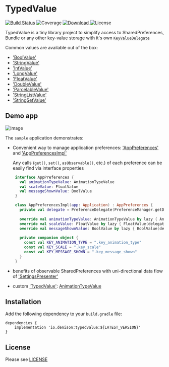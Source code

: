 # TypedValue
[![Build Status](https://travis-ci.org/YuriDenison/typedvalue.svg?branch=master)](https://travis-ci.org/YuriDenison/typedvalue)
![Coverage](https://img.shields.io/codecov/c/github/yuridenison/typedvalue.svg)
[![Download](https://api.bintray.com/packages/volkman/android/typedvalue/images/download.svg) ](https://bintray.com/volkman/android/typedvalue/_latestVersion)
![License](https://img.shields.io/badge/license-apache%202.0-blue.svg)

TypedValue is a tiny library project to simplify access to SharedPreferences, Bundle or any other key-value storage with it's own [`KeyValueDelegate`][key_value_delegate] 

Common values are available out of the box: 
* ['BoolValue'][bool_value]
* ['StringValue'][string_value]
* ['IntValue'][int_value]
* ['LongValue'][long_value]
* ['FloatValue'][float_value]
* ['DoubleValue'][double_value]
* ['ParcelableValue'][parcelable_value]
* ['StringListValue'][string_list_value]
* ['StringSetValue'][string_set_value]


## Demo app
![image](https://github.com/YuriDenison/typedvalue/blob/master/art/sample.gif)

The `sample` application demonstrates: 
* Convenient way to manage application preferences: ['AppPreferences'][app_preferences] and ['AppPreferencesImpl'][app_preferences_impl]
  
  Any calls (`get()`, `set()`, `asObservable()`, etc.) of each preference can be easily find via interface properties
  ``` kotlin
   interface AppPreferences {
     val animationTypeValue: AnimationTypeValue
     val scaleValue: FloatValue
     val messageShownValue: BoolValue
   }
  ```
  ``` kotlin
   class AppPreferencesImpl(app: Application) : AppPreferences {
     private val delegate = PreferenceDelegate(PreferenceManager.getDefaultSharedPreferences(app))
   
     override val animationTypeValue: AnimationTypeValue by lazy { AnimationTypeValue(delegate, KEY_ANIMATION_TYPE, AnimationType.CONFETTI) }
     override val scaleValue: FloatValue by lazy { FloatValue(delegate, KEY_SCALE, 0.8f) }
     override val messageShownValue: BoolValue by lazy { BoolValue(delegate, KEY_MESSAGE_SHOWN) }
   
     private companion object {
       const val KEY_ANIMATION_TYPE = ".key_animation_type"
       const val KEY_SCALE = ".key_scale"
       const val KEY_MESSAGE_SHOWN = ".key_message_shown"
     }
   }
  ```


* benefits of observable SharedPreferences with uni-directional data flow of ['SettingsPresenter'][settings_presenter]
* custom ['TypedValue'][typed_value]: [AnimationTypeValue][animation_type_value]

## Installation
Add the following dependency to your `build.gradle` file:

```
dependencies {
    implementation 'io.denison:typedvalue:${LATEST_VERSION}'
}
```

## License
Please see [LICENSE](/LICENSE)


[key_value_delegate]: https://github.com/YuriDenison/typedvalue/blob/master/library/src/main/java/io/denison/typedvalue/KeyValueDelegate.kt
[typed_value]: https://github.com/YuriDenison/typedvalue/blob/master/library/src/main/java/io/denison/typedvalue/TypedValue.kt
[animation_type_value]: https://github.com/YuriDenison/typedvalue/blob/master/sample/src/main/java/io/denison/typedvalue/sample/preferences/value/AnimationTypeValue.kt
[settings_presenter]: https://github.com/YuriDenison/typedvalue/blob/master/sample/src/main/java/io/denison/typedvalue/sample/ui/settings/SettingsPresenter.kt
[app_preferences]: https://github.com/YuriDenison/typedvalue/blob/master/sample/src/main/java/io/denison/typedvalue/sample/preferences/AppPreferences.kt
[app_preferences_impl]: https://github.com/YuriDenison/typedvalue/blob/master/sample/src/main/java/io/denison/typedvalue/sample/preferences/AppPreferencesImpl.kt
[bool_value]: https://github.com/YuriDenison/typedvalue/blob/master/library/src/main/java/io/denison/typedvalue/common/BoolValue.kt
[double_value]: https://github.com/YuriDenison/typedvalue/blob/master/library/src/main/java/io/denison/typedvalue/common/DoubleValue.kt
[float_value]: https://github.com/YuriDenison/typedvalue/blob/master/library/src/main/java/io/denison/typedvalue/common/FloatValue.kt
[int_value]: https://github.com/YuriDenison/typedvalue/blob/master/library/src/main/java/io/denison/typedvalue/common/IntValue.kt
[long_value]: https://github.com/YuriDenison/typedvalue/blob/master/library/src/main/java/io/denison/typedvalue/common/LongValue.kt
[parcelable_value]: https://github.com/YuriDenison/typedvalue/blob/master/library/src/main/java/io/denison/typedvalue/common/ParcelableValue.kt
[string_list_value]: https://github.com/YuriDenison/typedvalue/blob/master/library/src/main/java/io/denison/typedvalue/common/StringListValue.kt
[string_set_value]: https://github.com/YuriDenison/typedvalue/blob/master/library/src/main/java/io/denison/typedvalue/common/StringSetValue.kt
[string_value]: https://github.com/YuriDenison/typedvalue/blob/master/library/src/main/java/io/denison/typedvalue/common/StringValue.kt